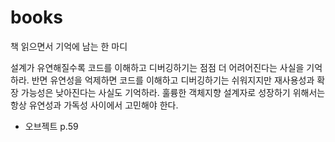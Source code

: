 # books
책 읽으면서 기억에 남는 한 마디


설계가 유연해질수록 코드를 이해하고 디버깅하기는 점점 더 어려어진다는 사실을 기억하라. 반면 유연성을 억제하면 코드를 이해하고 디버깅하기는 쉬워지지만 재사용성과 확장 가능성은 낮아진다는 사실도 기억하라. 훌륭한 객체지향 설계자로 성장하기 위해서는 항상 유연성과 가독성 사이에서 고민해야 한다.
- 오브젝트 p.59

